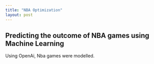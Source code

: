 ```yaml
---
title: "NBA Optimization"
layout: post
---
```


## Predicting the outcome of NBA games using Machine Learning
Using OpenAi, Nba games were modelled. 

